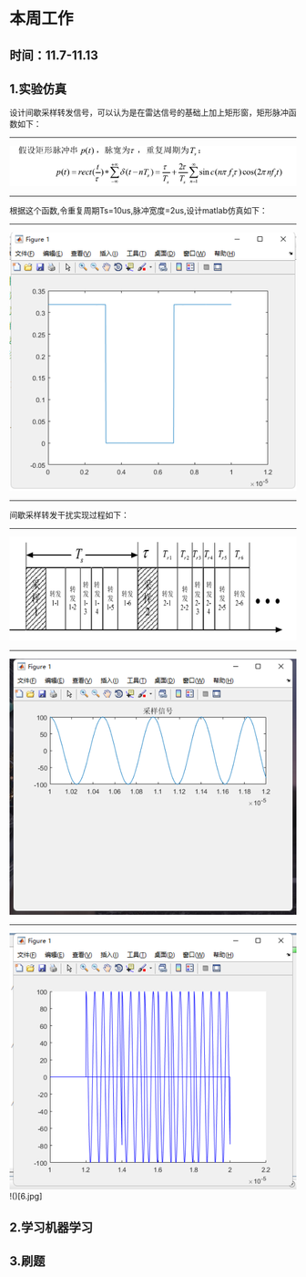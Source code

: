 # 本周工作
## 时间：11.7-11.13
## 1.实验仿真
设计间歇采样转发信号，可以认为是在雷达信号的基础上加上矩形窗，矩形脉冲函数如下：
***
![](1.jpg)
***
根据这个函数,令重复周期Ts=10us,脉冲宽度=2us,设计matlab仿真如下：
***
![](2.jpg)
***
间歇采样转发干扰实现过程如下：
***
![](3.jpg)
***
![](4.jpg)
***
![](5.jpg)!()[6.jpg]

## 2.学习机器学习

## 3.刷题
